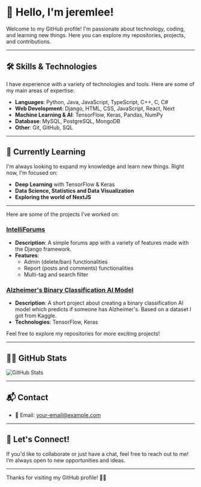# 👋 Hello, I'm jeremlee!

Welcome to my GitHub profile! I'm passionate about technology, coding, and learning new things. Here you can explore my repositories, projects, and contributions.

---

## 🛠️ Skills & Technologies

I have experience with a variety of technologies and tools. Here are some of my main areas of expertise:

- **Languages**: Python, Java, JavaScript, TypeScript, C++, C, C#
- **Web Development**: Django, HTML, CSS, JavaScript, React, Next
- **Machine Learning & AI**: TensorFlow, Keras, Pandas, NumPy
- **Database**: MySQL, PostgreSQL, MongoDB
- **Other**: Git, GitHub, SQL

---

## 🌱 Currently Learning

I'm always looking to expand my knowledge and learn new things. Right now, I'm focused on:

- **Deep Learning** with TensorFlow & Keras
- **Data Science, Statistics and Data Visualization**
- **Exploring the world of NextJS**

---

Here are some of the projects I've worked on:

### [IntelliForums](https://github.com/Xylphy/IntelliForums)
- **Description**: A simple forums app with a variety of features made with the Django framework.
- **Features**:
    - Admin (delete/ban) functionalities
    - Report (posts and comments) functionalities
    - Multi-tag and search filter

### [Alzheimer's Binary Classification AI Model](https://github.com/jeremlee/alzheimers-classification-model)
- **Description**: A short project about creating a binary classification AI model which predicts if someone has Alzheimer's. Based on a dataset I got from Kaggle.
- **Technologies**: TensorFlow, Keras

Feel free to explore my repositories for more exciting projects!

---

## 🧑‍💻 GitHub Stats

![GitHub Stats](https://github-readme-stats.vercel.app/api?username=jeremlee&show_icons=true&hide_title=true&count_private=true&hide=prs)

---

## 📬 Contact

- 📧 Email: [your-email@example.com](mailto:jeremybrad6plus1@gmail.com)

---

## 💬 Let's Connect!

If you'd like to collaborate or just have a chat, feel free to reach out to me! I’m always open to new opportunities and ideas.

---

Thanks for visiting my GitHub profile! 👨‍💻
